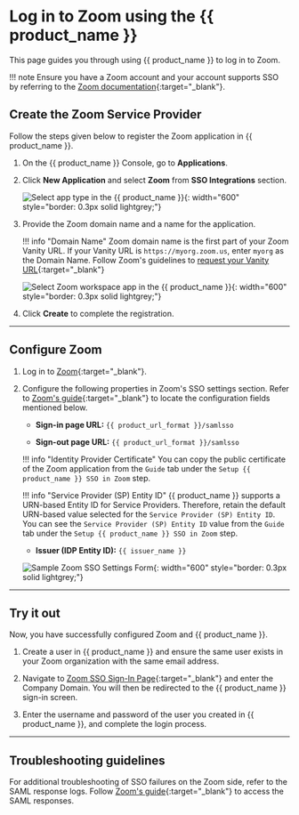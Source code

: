 # Log in to Zoom using the {{ product_name }}

This page guides you through using {{ product_name }} to log in to Zoom.

!!! note
    Ensure you have a Zoom account and your account supports SSO by referring to the [Zoom documentation](https://support.zoom.com/hc/en/article?id=zm_kb&sysparm_article=KB0060673){:target="_blank"}.

## Create the Zoom Service Provider

Follow the steps given below to register the Zoom application in {{ product_name }}.

1. On the {{ product_name }} Console, go to **Applications**.

2. Click **New Application** and select **Zoom** from **SSO Integrations** section.

    ![Select app type in the {{ product_name }}]({{base_path}}/assets/img/guides/authentication/sso-integrations/common/add-app.png){: width="600" style="border: 0.3px solid lightgrey;"}

3. Provide the Zoom domain name and a name for the application.

    !!! info "Domain Name"
        Zoom domain name is the first part of your Zoom Vanity URL. If your Vanity URL is `https://myorg.zoom.us`, enter `myorg` as the Domain Name. Follow Zoom's guidelines to [request your Vanity URL](https://support.zoom.com/hc/en/article?id=zm_kb&sysparm_article=KB0061540){:target="_blank"}

    ![Select Zoom workspace app in the {{ product_name }}]({{base_path}}/assets/img/guides/authentication/sso-integrations/zoom/add-zoom-app.png){: width="600" style="border: 0.3px solid lightgrey;"}

4. Click **Create** to complete the registration.

-----

## Configure Zoom

1. Log in to [Zoom](https://zoom.us/signin#/login){:target="_blank"}.

2. Configure the following properties in Zoom's SSO settings section. Refer to [Zoom's guide](https://support.zoom.com/hc/en/article?id=zm_kb&sysparm_article=KB0060673#h_01EYXTRKFKDGMV8H0T6HHQFJWA){:target="_blank"} to locate the configuration fields mentioned below.

    - **Sign-in page URL:**
      `{{ product_url_format }}/samlsso`

    - **Sign-out page URL:**
      `{{ product_url_format }}/samlsso`

    !!! info "Identity Provider Certificate"
        You can copy the public certificate of the Zoom application from the `Guide` tab under the `Setup {{ product_name }} SSO in Zoom` step.

    !!! info "Service Provider (SP) Entity ID"
        {{ product_name }} supports a URN-based Entity ID for Service Providers. Therefore, retain the default URN-based value selected for the `Service Provider (SP) Entity ID`. You can see the `Service Provider (SP) Entity ID` value from the `Guide` tab under the `Setup {{ product_name }} SSO in Zoom` step.

    - **Issuer (IDP Entity ID):**
      `{{ issuer_name }}`

    ![Sample Zoom SSO Settings Form]({{base_path}}/assets/img/guides/authentication/sso-integrations/zoom/sso-fill-zoom.png){: width="600" style="border: 0.3px solid lightgrey;"}

-----

## Try it out

Now, you have successfully configured Zoom and {{ product_name }}.

1. Create a user in {{ product_name }} and ensure the same user exists in your Zoom organization with the same email address.

2. Navigate to [Zoom SSO Sign-In Page](https://zoom.us/web/sso/login?en=signin#/sso){:target="_blank"} and enter the Company Domain. You will then be redirected to the {{ product_name }} sign-in screen.

3. Enter the username and password of the user you created in {{ product_name }}, and complete the login process.

-----

## Troubleshooting guidelines

For additional troubleshooting of SSO failures on the Zoom side, refer to the SAML response logs. Follow [Zoom's guide](https://support.zoom.com/hc/en/article?id=zm_kb&sysparm_article=KB0061276){:target="_blank"} to access the SAML responses.

